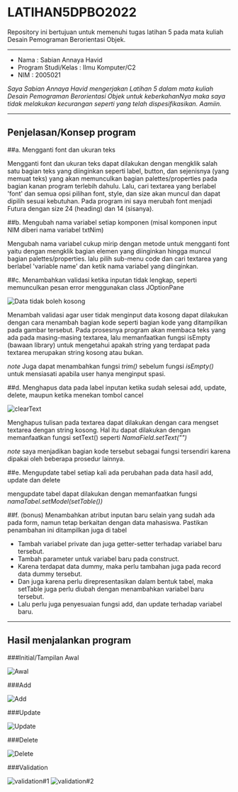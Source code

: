 # LATIHAN5DPBO2022
Repository ini bertujuan untuk memenuhi tugas latihan 5 pada mata kuliah Desain Pemograman Berorientasi Objek. 

------------------

- Nama : Sabian Annaya Havid
- Program Studi/Kelas : Ilmu Komputer/C2
- NIM : 2005021

*Saya Sabian Annaya Havid mengerjakan Latihan 5 dalam mata kuliah Desain Pemograman Berorientasi Objek untuk keberkahanNya maka saya tidak melakukan kecurangan seperti yang telah dispesifikasikan. Aamiin.*

------------------
## Penjelasan/Konsep program

##a. Mengganti font dan ukuran teks

Mengganti font dan ukuran teks dapat dilakukan dengan mengklik salah satu bagian teks yang diinginkan seperti label, button, dan sejenisnya (yang memuat teks) yang akan memunculkan bagian palettes/properties pada bagian kanan program terlebih dahulu. Lalu, cari textarea yang berlabel 'font' dan semua opsi pilihan font, style, dan size akan muncul dan dapat dipilih sesuai kebutuhan. Pada program ini saya merubah font menjadi Futura dengan size 24 (heading) dan 14 (sisanya).

##b. Mengubah nama variabel setiap komponen (misal komponen input NIM diberi nama variabel txtNim)

Mengubah nama variabel cukup mirip dengan metode untuk mengganti font yaitu dengan mengklik bagian elemen yang diinginkan hingga muncul bagian palettes/properties. lalu pilih sub-menu code dan cari textarea yang berlabel 'variable name' dan ketik nama variabel yang diinginkan.

##c. Menambahkan validasi ketika inputan tidak lengkap, seperti memunculkan pesan error menggunakan class JOptionPane

![Data tidak boleh kosong](https://user-images.githubusercontent.com/99664611/159172281-1b67e54a-e7d5-41bc-a5d2-5887e9235b72.png)

Menambah validasi agar user tidak menginput data kosong dapat dilakukan dengan cara menambah bagian kode seperti bagian kode yang ditampilkan pada gambar tersebut. Pada prosesnya program akan membaca teks yang ada pada masing-masing textarea, lalu memanfaatkan fungsi isEmpty (bawaan library) untuk mengetahui apakah string yang terdapat pada textarea merupakan string kosong atau bukan. 

*note* Juga dapat menambahkan fungsi *trim()* sebelum fungsi *isEmpty()* untuk mensiasati apabila user hanya menginput spasi.

##d. Menghapus data pada label inputan ketika sudah selesai add, update, delete, maupun ketika menekan tombol cancel

![clearText](https://user-images.githubusercontent.com/99664611/159172432-7f7b07d6-b9f7-43ab-96b0-f49002de75d7.png)

Menghapus tulisan pada textarea dapat dilakukan dengan cara mengset textarea dengan string kosong. Hal itu dapat dilakukan dengan memanfaatkan fungsi setText() seperti *NamaField.setText("")*

*note* saya menjadikan bagian kode tersebut sebagai fungsi tersendiri karena dipakai oleh beberapa prosedur lainnya.

##e. Mengupdate tabel setiap kali ada perubahan pada data hasil add, update dan delete

mengupdate tabel dapat dilakukan dengan memanfaatkan fungsi *namaTabel.setModel(setTable())*

##f. (bonus) Menambahkan atribut inputan baru selain yang sudah ada pada form, namun tetap berkaitan dengan data mahasiswa. Pastikan penambahan ini ditampilkan juga di tabel
- Tambah variabel private dan juga getter-setter terhadap variabel baru tersebut.
- Tambah parameter untuk variabel baru pada construct.
- Karena terdapat data dummy, maka perlu tambahan juga pada record data dummy tersebut.
- Dan juga karena perlu direpresentasikan dalam bentuk tabel, maka setTable juga perlu diubah dengan menambahkan variabel baru tersebut.
- Lalu perlu juga penyesuaian fungsi add, dan update terhadap variabel baru.
------------------
## Hasil menjalankan program

###Initial/Tampilan Awal

![Awal](https://user-images.githubusercontent.com/99664611/159171735-05c8f3cc-5176-4441-a33c-b8ef1bb6b2fd.png)

###Add

![Add](https://user-images.githubusercontent.com/99664611/159171754-7bef1472-d10f-41d6-a876-34747c68114e.png)

###Update

![Update](https://user-images.githubusercontent.com/99664611/159171761-fa46f395-a560-442d-b210-8a1deef23e17.png)

###Delete

![Delete](https://user-images.githubusercontent.com/99664611/159171772-7a2a8833-7e6d-442a-a3a5-9a6046adf6f1.png)

###Validation

![validation#1](https://user-images.githubusercontent.com/99664611/159171780-f2edec40-2735-48f7-b731-c2e9d0fd97a4.png)
![validation#2](https://user-images.githubusercontent.com/99664611/159171784-25c9def9-cff5-4e42-bcb2-e5663ac45ff5.png)
